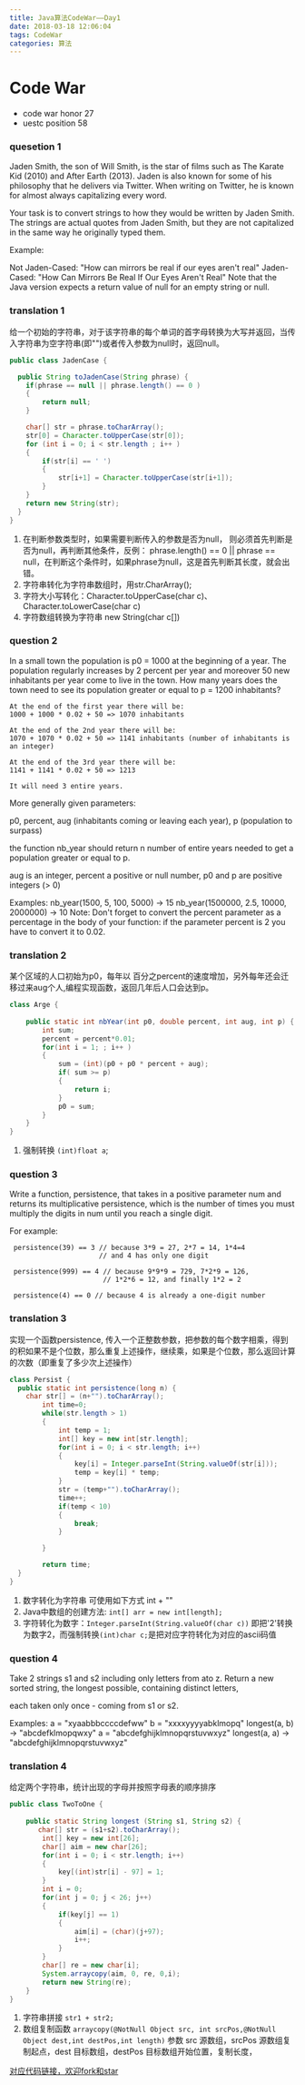 ```yaml
---
title: Java算法CodeWar——Day1
date: 2018-03-18 12:06:04
tags: CodeWar
categories: 算法
---
```

# Code War

- code war honor 27  
- uestc position 58
 
### quesetion 1

Jaden Smith, the son of Will Smith, is the star of films such as The Karate Kid (2010) and After Earth (2013). Jaden is also known for some of his philosophy that he delivers via Twitter. When writing on Twitter, he is known for almost always capitalizing every word.

Your task is to convert strings to how they would be written by Jaden Smith. The strings are actual quotes from Jaden Smith, but they are not capitalized in the same way he originally typed them.

Example:

Not Jaden-Cased: "How can mirrors be real if our eyes aren't real"
Jaden-Cased:     "How Can Mirrors Be Real If Our Eyes Aren't Real"
Note that the Java version expects a return value of null for an empty string or null.

### translation 1

给一个初始的字符串，对于该字符串的每个单词的首字母转换为大写并返回，当传入字符串为空字符串(即"")或者传入参数为null时，返回null。

```Java
public class JadenCase {

  public String toJadenCase(String phrase) {
    if(phrase == null || phrase.length() == 0 )
    {
        return null;
    }

    char[] str = phrase.toCharArray();
    str[0] = Character.toUpperCase(str[0]);
    for (int i = 0; i < str.length ; i++ )
    {
        if(str[i] == ' ')
        {
            str[i+1] = Character.toUpperCase(str[i+1]);
        }
    }
    return new String(str);
  }
}
```

1. 在判断参数类型时，如果需要判断传入的参数是否为null， 则必须首先判断是否为null，再判断其他条件，反例： phrase.length() == 0 || phrase == null，在判断这个条件时，如果phrase为null，这是首先判断其长度，就会出错。
1. 字符串转化为字符串数组时，用str.CharArray();
1. 字符大小写转化：Character.toUpperCase(char c)、 Character.toLowerCase(char c)
1. 字符数组转换为字符串 new String(char c[])

### question 2

In a small town the population is p0 = 1000 at the beginning of a year. The population regularly increases by 2 percent per year and moreover 50 new inhabitants per year come to live in the town. How many years does the town need to see its population greater or equal to p = 1200 inhabitants?

    At the end of the first year there will be:
    1000 + 1000 * 0.02 + 50 => 1070 inhabitants

    At the end of the 2nd year there will be:
    1070 + 1070 * 0.02 + 50 => 1141 inhabitants (number of inhabitants is an integer)

    At the end of the 3rd year there will be:
    1141 + 1141 * 0.02 + 50 => 1213

    It will need 3 entire years.
More generally given parameters:

p0, percent, aug (inhabitants coming or leaving each year), p (population to surpass)

the function nb_year should return n number of entire years needed to get a population greater or equal to p.

aug is an integer, percent a positive or null number, p0 and p are positive integers (> 0)

Examples:
nb_year(1500, 5, 100, 5000) -> 15
nb_year(1500000, 2.5, 10000, 2000000) -> 10
Note: Don't forget to convert the percent parameter as a percentage in the body of your function: if the parameter percent is 2 you have to convert it to 0.02.

### translation 2

某个区域的人口初始为p0，每年以 百分之percent的速度增加，另外每年还会迁移过来aug个人,编程实现函数，返回几年后人口会达到p。

```Java
class Arge {
    
    public static int nbYear(int p0, double percent, int aug, int p) {
        int sum;
        percent = percent*0.01;
        for(int i = 1; ; i++ )
        {
            sum = (int)(p0 + p0 * percent + aug);
            if( sum >= p)
            {
                return i;
            }
            p0 = sum;
        }
    }
}
```

1. 强制转换 `(int)float a`;

### question 3

Write a function, persistence, that takes in a positive parameter num and returns its multiplicative persistence, which is the number of times you must multiply the digits in num until you reach a single digit.

For example:

     persistence(39) == 3 // because 3*9 = 27, 2*7 = 14, 1*4=4
                          // and 4 has only one digit
    
     persistence(999) == 4 // because 9*9*9 = 729, 7*2*9 = 126,
                           // 1*2*6 = 12, and finally 1*2 = 2
    
     persistence(4) == 0 // because 4 is already a one-digit number

### translation 3

实现一个函数persistence, 传入一个正整数参数，把参数的每个数字相乘，得到的积如果不是个位数，那么重复上述操作，继续乘，如果是个位数，那么返回计算的次数（即重复了多少次上述操作）

```Java
class Persist {
  public static int persistence(long n) {
    char str[] = (n+"").toCharArray();
        int time=0;
        while(str.length > 1)
        {
            int temp = 1;
            int[] key = new int[str.length];
            for(int i = 0; i < str.length; i++)
            {
                key[i] = Integer.parseInt(String.valueOf(str[i]));
                temp = key[i] * temp;
            }
            str = (temp+"").toCharArray();
            time++;
            if(temp < 10)
            {
                break;
            }

        }

        return time;
  }
}
```

1. 数字转化为字符串 可使用如下方式 int + "" 
2. Java中数组的创建方法: `int[] arr = new int[length];`
3. 字符转化为数字：`Integer.parseInt(String.valueOf(char c))`
即把'2'转换为数字2，而强制转换`(int)char c;`是把对应字符转化为对应的ascii码值

### question 4

Take 2 strings s1 and s2 including only letters from ato z. Return a new sorted string, the longest possible, containing distinct letters,

each taken only once - coming from s1 or s2. 

Examples:
     a = "xyaabbbccccdefww" b = "xxxxyyyyabklmopq" longest(a, b) -> "abcdefklmopqwxy"
     a = "abcdefghijklmnopqrstuvwxyz" longest(a, a) -> "abcdefghijklmnopqrstuvwxyz" 

### translation 4

给定两个字符串，统计出现的字母并按照字母表的顺序排序

```Java
public class TwoToOne {
    
    public static String longest (String s1, String s2) {
       char[] str = (s1+s2).toCharArray();
        int[] key = new int[26];
        char[] aim = new char[26];
        for(int i = 0; i < str.length; i++)
        {
            key[(int)str[i] - 97] = 1;
        }
        int i = 0;
        for(int j = 0; j < 26; j++)
        {
            if(key[j] == 1)
            {
                aim[i] = (char)(j+97);
                i++;
            }
        }
        char[] re = new char[i];
        System.arraycopy(aim, 0, re, 0,i);
        return new String(re);
    }
}
```  

1. 字符串拼接 `str1 + str2;`
2. 数组复制函数 
`arraycopy(@NotNull Object src, int srcPos,@NotNull Object dest,int destPos,int length)`
参数 src 源数组，srcPos 源数组复制起点，dest 目标数组，destPos 目标数组开始位置，复制长度，

[对应代码链接，欢迎fork和star](https://github.com/lizheng3401/CodeWar)

